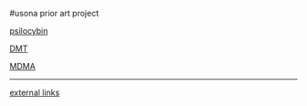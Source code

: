 #usona prior art project

[psilocybin](psilocybin.md)

[DMT](DMT.md)

[MDMA](MDMA.md)

*********
[external links](links.md)

